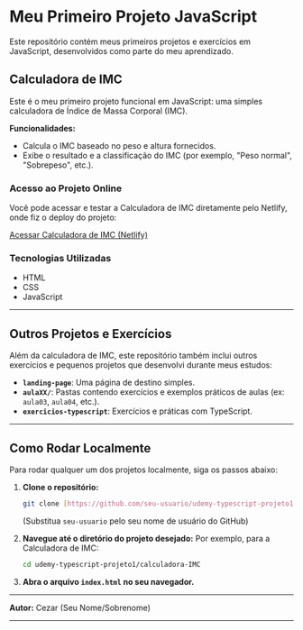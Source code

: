 # Meu Primeiro Projeto JavaScript

Este repositório contém meus primeiros projetos e exercícios em JavaScript, desenvolvidos como parte do meu aprendizado.

## Calculadora de IMC

Este é o meu primeiro projeto funcional em JavaScript: uma simples calculadora de Índice de Massa Corporal (IMC).

**Funcionalidades:**
* Calcula o IMC baseado no peso e altura fornecidos.
* Exibe o resultado e a classificação do IMC (por exemplo, "Peso normal", "Sobrepeso", etc.).

### Acesso ao Projeto Online

Você pode acessar e testar a Calculadora de IMC diretamente pelo Netlify, onde fiz o deploy do projeto:

[Acessar Calculadora de IMC (Netlify)](https://admirable-mooncake-1afc0b.netlify.app/)

### Tecnologias Utilizadas

* HTML
* CSS
* JavaScript

---

## Outros Projetos e Exercícios

Além da calculadora de IMC, este repositório também inclui outros exercícios e pequenos projetos que desenvolvi durante meus estudos:

* **`landing-page`**: Uma página de destino simples.
* **`aulaXX/`**: Pastas contendo exercícios e exemplos práticos de aulas (ex: `aula03`, `aula04`, etc.).
* **`exercicios-typescript`**: Exercícios e práticas com TypeScript.

---

## Como Rodar Localmente

Para rodar qualquer um dos projetos localmente, siga os passos abaixo:

1.  **Clone o repositório:**
    ```bash
    git clone [https://github.com/seu-usuario/udemy-typescript-projeto1.git](https://github.com/seu-usuario/udemy-typescript-projeto1.git)
    ```
    (Substitua `seu-usuario` pelo seu nome de usuário do GitHub)

2.  **Navegue até o diretório do projeto desejado:**
    Por exemplo, para a Calculadora de IMC:
    ```bash
    cd udemy-typescript-projeto1/calculadora-IMC
    ```

3.  **Abra o arquivo `index.html` no seu navegador.**

---

**Autor:**
Cezar (Seu Nome/Sobrenome)

---
